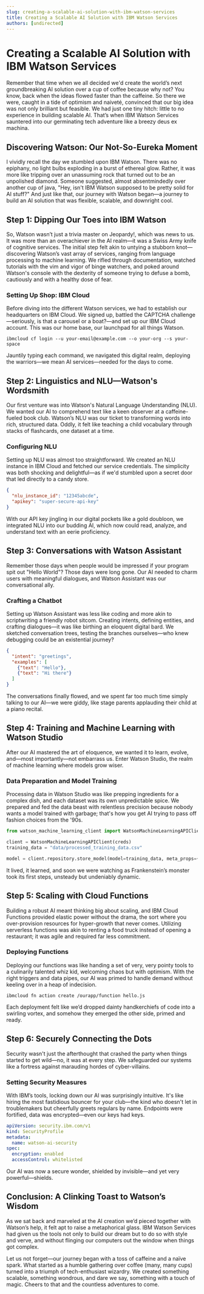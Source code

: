 ```yaml
---
slug: creating-a-scalable-ai-solution-with-ibm-watson-services
title: Creating a Scalable AI Solution with IBM Watson Services
authors: [undirected]
---
```



# Creating a Scalable AI Solution with IBM Watson Services

Remember that time when we all decided we'd create the world’s next groundbreaking AI solution over a cup of coffee because why not? You know, back when the ideas flowed faster than the caffeine. So there we were, caught in a tide of optimism and naiveté, convinced that our big idea was not only brilliant but feasible. We had just one tiny hitch: little to no experience in building scalable AI. That’s when IBM Watson Services sauntered into our germinating tech adventure like a breezy deus ex machina.

## Discovering Watson: Our Not-So-Eureka Moment

I vividly recall the day we stumbled upon IBM Watson. There was no epiphany, no light bulbs exploding in a burst of ethereal glow. Rather, it was more like tripping over an unassuming rock that turned out to be an unpolished diamond. Someone suggested, almost absentmindedly over another cup of java, "Hey, isn't IBM Watson supposed to be pretty solid for AI stuff?" And just like that, our journey with Watson began—a journey to build an AI solution that was flexible, scalable, and downright cool.

## Step 1: Dipping Our Toes into IBM Watson

So, Watson wasn’t just a trivia master on Jeopardy!, which was news to us. It was more than an overachiever in the AI realm—it was a Swiss Army knife of cognitive services. The initial step felt akin to untying a stubborn knot—discovering Watson’s vast array of services, ranging from language processing to machine learning. We rifled through documentation, watched tutorials with the vim and vigor of binge watchers, and poked around Watson's console with the dexterity of someone trying to defuse a bomb, cautiously and with a healthy dose of fear.

### Setting Up Shop: IBM Cloud

Before diving into the different Watson services, we had to establish our headquarters on IBM Cloud. We signed up, battled the CAPTCHA challenge—seriously, is that a carousel or a boat?—and set up our IBM Cloud account. This was our home base, our launchpad for all things Watson.

```shell
ibmcloud cf login --u your-email@example.com --o your-org --s your-space
```

Jauntily typing each command, we navigated this digital realm, deploying the warriors—we mean AI services—needed for the days to come.

## Step 2: Linguistics and NLU—Watson's Wordsmith

Our first venture was into Watson's Natural Language Understanding (NLU). We wanted our AI to comprehend text like a keen observer at a caffeine-fueled book club. Watson’s NLU was our ticket to transforming words into rich, structured data. Oddly, it felt like teaching a child vocabulary through stacks of flashcards, one dataset at a time.

### Configuring NLU

Setting up NLU was almost too straightforward. We created an NLU instance in IBM Cloud and fetched our service credentials. The simplicity was both shocking and delightful—as if we'd stumbled upon a secret door that led directly to a candy store.

```json
{
  "nlu_instance_id": "12345abcde",
  "apikey": "super-secure-api-key"
}
```

With our API key jingling in our digital pockets like a gold doubloon, we integrated NLU into our budding AI, which now could read, analyze, and understand text with an eerie proficiency.

## Step 3: Conversations with Watson Assistant

Remember those days when people would be impressed if your program spit out "Hello World"? Those days were long gone. Our AI needed to charm users with meaningful dialogues, and Watson Assistant was our conversational ally.

### Crafting a Chatbot

Setting up Watson Assistant was less like coding and more akin to scriptwriting a friendly robot sitcom. Creating intents, defining entities, and crafting dialogues—it was like birthing an eloquent digital bard. We sketched conversation trees, testing the branches ourselves—who knew debugging could be an existential journey?

```json
{
  "intent": "greetings",
  "examples": [
    {"text": "Hello"},
    {"text": "Hi there"}
  ]
}
```

The conversations finally flowed, and we spent far too much time simply talking to our AI—we were giddy, like stage parents applauding their child at a piano recital.

## Step 4: Training and Machine Learning with Watson Studio

After our AI mastered the art of eloquence, we wanted it to learn, evolve, and—most importantly—not embarrass us. Enter Watson Studio, the realm of machine learning where models grow wiser.

### Data Preparation and Model Training

Processing data in Watson Studio was like prepping ingredients for a complex dish, and each dataset was its own unpredictable spice. We prepared and fed the data beast with relentless precision because nobody wants a model trained with garbage; that's how you get AI trying to pass off fashion choices from the '90s.

```python
from watson_machine_learning_client import WatsonMachineLearningAPIClient

client = WatsonMachineLearningAPIClient(creds)
training_data = "data/processed_training_data.csv"

model = client.repository.store_model(model=training_data, meta_props={"framework": "scikit-learn"})
```

It lived, it learned, and soon we were watching as Frankenstein’s monster took its first steps, unsteady but undeniably dynamic.

## Step 5: Scaling with Cloud Functions

Building a robust AI meant thinking big about scaling, and IBM Cloud Functions provided elastic power without the drama, the sort where you over-provision resources for hyper-growth that never comes. Utilizing serverless functions was akin to renting a food truck instead of opening a restaurant; it was agile and required far less commitment.

### Deploying Functions

Deploying our functions was like handing a set of very, very pointy tools to a culinarily talented whiz kid, welcoming chaos but with optimism. With the right triggers and data pipes, our AI was primed to handle demand without keeling over in a heap of indecision.

```shell
ibmcloud fn action create /ourapp/function hello.js
```

Each deployment felt like we’d dropped dainty handkerchiefs of code into a swirling vortex, and somehow they emerged the other side, primed and ready.

## Step 6: Securely Connecting the Dots

Security wasn't just the afterthought that crashed the party when things started to get wild—no, it was at every step. We safeguarded our systems like a fortress against marauding hordes of cyber-villains. 

### Setting Security Measures

With IBM’s tools, locking down our AI was surprisingly intuitive. It's like hiring the most fastidious bouncer for your club—the kind who doesn't let in troublemakers but cheerfully greets regulars by name. Endpoints were fortified, data was encrypted—even our keys had keys.

```yaml
apiVersion: security.ibm.com/v1
kind: SecurityProfile
metadata:
  name: watson-ai-security
spec:
  encryption: enabled
  accessControl: whitelisted
```

Our AI was now a secure wonder, shielded by invisible—and yet very powerful—shields.

## Conclusion: A Clinking Toast to Watson’s Wisdom

As we sat back and marveled at the AI creation we’d pieced together with Watson’s help, it felt apt to raise a metaphorical glass. IBM Watson Services had given us the tools not only to build our dream but to do so with style and verve, and without flinging our computers out the window when things got complex.

Let us not forget—our journey began with a toss of caffeine and a naïve spark. What started as a humble gathering over coffee (many, many cups) turned into a triumph of tech-enthusiast wizardry. We created something scalable, something wondrous, and dare we say, something with a touch of magic. Cheers to that and the countless adventures to come.